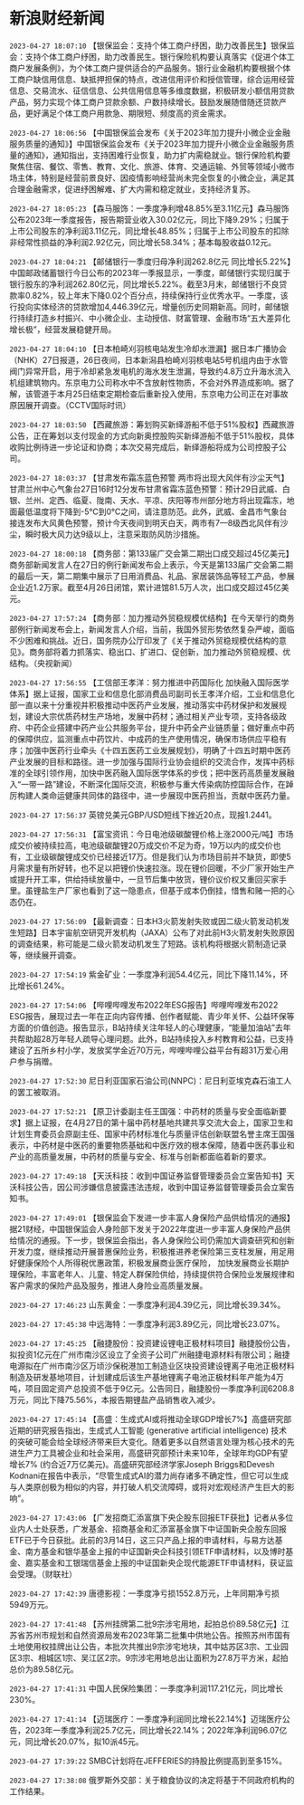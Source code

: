 # 新浪财经新闻
`2023-04-27 18:07:10` 【银保监会：支持个体工商户纾困，助力改善民生】银保监会：支持个体工商户纾困，助力改善民生。银行保险机构要认真落实《促进个体工商户发展条例》，为个体工商户提供适合的产品服务。银行业金融机构要根据个体工商户缺信用信息、缺抵押担保的特点，改进信用评价和授信管理，综合运用经营信息、交易流水、征信信息、公共信用信息等多维度数据，积极研发小额信用贷款产品，努力实现个体工商户贷款余额、户数持续增长。鼓励发展随借随还贷款产品，更好满足个体工商户用款急、期限短、频度高的资金需求。

`2023-04-27 18:06:56` 【中国银保监会发布《关于2023年加力提升小微企业金融服务质量的通知》】中国银保监会发布《关于2023年加力提升小微企业金融服务质量的通知》，通知指出，支持困难行业恢复，助力扩内需稳就业。银行保险机构要聚焦住宿、餐饮、零售、教育、文化、旅游、体育、交通运输、外贸等领域小微市场主体，特别是经营前景良好、因疫情影响经营尚未完全恢复的小微企业，满足其合理金融需求，促进纾困解难、扩大内需和稳定就业，支持经济复苏。

`2023-04-27 18:05:23`   【森马服饰：一季度净利增48.85%至3.11亿元】森马服饰公布2023年一季度报告，报告期营业收入30.02亿元，同比下降9.29%；归属于上市公司股东的净利润3.11亿元，同比增长48.85%；归属于上市公司股东的扣除非经常性损益的净利润2.92亿元，同比增长58.34%；基本每股收益0.12元。

`2023-04-27 18:04:21`   【邮储银行一季度归母净利润262.8亿元 同比增长5.22%】中国邮政储蓄银行今日公布的2023年一季报显示，一季度，邮储银行实现归属于银行股东的净利润262.80亿元，同比增长5.22%。截至3月末，邮储银行不良贷款率0.82%，较上年末下降0.02个百分点，持续保持行业优秀水平。一季度，该行投向实体经济的贷款增加4,446.39亿元，增量创历史同期新高。同时，邮储银行持续打造乡村振兴、中小微企业、主动授信、财富管理、金融市场“五大差异化增长极”，经营发展稳健开局。

`2023-04-27 18:04:10` 【日本柏崎刈羽核电站发生冷却水泄漏】据日本广播协会（NHK）27日报道，26日夜间，日本新潟县柏崎刈羽核电站5号机组内由于水管阀门异常开启，用于冷却紧急发电机的海水发生泄漏，导致约4.8万立升海水流入机组建筑物内。东京电力公司称水中不含放射性物质，不会对外界造成影响。据了解，该管道于本月25日结束定期检查后重新投入使用，东京电力公司正在对事故原因展开调查。（CCTV国际时讯）

`2023-04-27 18:03:50`   【西藏旅游：筹划购买新绎游船不低于51%股权】西藏旅游公告，正在筹划以支付现金的方式向新奥控股购买新绎游船不低于51%股权，具体收购比例待进一步论证和协商；本次交易完成后，新绎游船将成为公司控股子公司。

`2023-04-27 18:03:37`   【甘肃发布霜冻蓝色预警 两市将出现大风伴有沙尘天气】甘肃兰州中心气象台27日16时12分发布甘肃省霜冻蓝色预警：预计29日武威、白银、兰州、定西、临夏、陇南、天水、平凉、庆阳等市州部分地方将出现霜冻，地面最低温度将下降到-5℃到0℃之间，请注意防范。此外，武威、金昌市气象台接连发布大风黄色预警，预计今天夜间到明天白天，两市有7—8级西北风伴有沙尘，瞬时极大风力达9级以上，注意采取防风防沙措施。

`2023-04-27 18:00:18`   【商务部：第133届广交会第二期出口成交超过45亿美元】商务部新闻发言人在27日的例行新闻发布会上表示，今天是第133届广交会第二期的最后一天，第二期集中展示了日用消费品、礼品、家居装饰品等轻工产品，参展企业近1.2万家。截至4月26日闭馆，累计进馆81.5万人次，出口成交超过45亿美元。

`2023-04-27 17:57:24` 【商务部：加力推动外贸稳规模优结构】在今天举行的商务部例行新闻发布会上，新闻发言人介绍，当前，我国外贸形势依然复杂严峻，面临不少困难和挑战。近日，国务院办公厅印发了《关于推动外贸稳规模优结构的意见》。商务部将着力抓落实、稳出口、扩进口、促创新，加力推动外贸稳规模、优结构。（央视新闻）

`2023-04-27 17:56:55` 【工信部王孝洋：努力推进中药国际化 加快融入国际医学体系】据上证报，国家工业和信息化部消费品司副司长王孝洋介绍，工业和信息化部一直以来十分重视并积极推动中医药产业发展，推动落实中药材保护和发展规划，建设大宗优质药材生产场地，发展中药材；通过相关产业专项，支持各级政府、中药企业搭建中药产业公共服务平台，提升中药全产业链质量；做好重点中药的保障供应，监测重点中药饮片、中成药的生产使用情况，确保市场供应平稳有序；加强中医药行业牵头《十四五医药工业发展规划》，明确了十四五时期中医药产业发展的目标和路径。进一步加强与国际行业协会组织的交流合作，发挥中药标准的全球引领作用，加快中医药融入国际医学体系的步伐；把中医药高质量发展融入“一带一路”建设，不断深化国际交流，积极参与重大传染病防控国际合作，在踔厉构建人类命运健康共同体的路径中，进一步展现中医药担当，贡献中医药力量。

`2023-04-27 17:56:37` 英镑兑美元GBP/USD短线下挫近20点，现报1.2441。

`2023-04-27 17:56:31` 【富宝资讯：今日电池级碳酸锂价格上涨2000元/吨】市场成交价被持续拉高，电池级碳酸锂20万成交价不足为奇，19万以内的成交价也有，工业级碳酸锂成交价已经接近17万。但是我们认为市场目前并不缺货，即使5月需求量有所好转，也不足以把锂价快速拉涨。现在锂价回暖，不少厂家开始生产或提升开工率，供给持续放量中，一旦节后集中放货，锂价议价权又重回买家手里。虽锂盐生产厂家也看到了这一隐患点，但基于成本仍倒挂，惜售和赌一把的心态仍在。

`2023-04-27 17:56:09` 【最新调查：日本H3火箭发射失败或因二级火箭发动机发生短路】日本宇宙航空研究开发机构（JAXA）公布了对此前H3火箭发射失败原因的调查结果，称可能是二级火箭发动机发生了短路。该机构将根据火箭制造记录等，继续展开调查。

`2023-04-27 17:54:19` 紫金矿业：一季度净利润54.4亿元，同比下降11.14%，环比增长61.24%。

`2023-04-27 17:54:06`   【哔哩哔哩发布2022年ESG报告】哔哩哔哩发布2022 ESG报告，展现过去一年在正向内容传播、创作者赋能、青少年关怀、公益环保等方面的价值创造。报告显示，B站持续关注年轻人的心理健康，“能量加油站”去年共帮助超28万年轻人疏导心理问题。此外，B站持续投入乡村教育和公益，已支持建设了五所乡村小学，发放奖学金近70万元，哔哩哔哩公益平台有超31万爱心用户参与捐赠。

`2023-04-27 17:52:30` 尼日利亚国家石油公司(NNPC)：尼日利亚埃克森石油工人的罢工被取消。

`2023-04-27 17:52:21` 【原卫计委副主任王国强：中药材的质量与安全面临新要求】据上证报，在4月27日的第十届中药材基地共建共享交流大会上，国家卫生和计划生育委员会原副主任、国家中药材标准化与质量评估创新联盟名誉主席王国强表示，中药材是中医药的重要物质基础和中医疗效的根本保障，随着中医药事业和产业的高质量发展，中药材的质量与安全、标准与创新都面临着新的要求。

`2023-04-27 17:49:18` 【天沃科技：收到中国证券监督管理委员会立案告知书】天沃科技公告，因公司涉嫌信息披露违法违规，收到中国证券监督管理委员会立案告知书。

`2023-04-27 17:49:01` 【银保监会下发进一步丰富人身保险产品供给情况的通报】据21财经，中国银保监会人身险部下发关于2022年度进一步丰富人身保险产品供给情况的通报。下一步，银保监会指出，各人身保险公司仍需加大调查研究和创新开发力度，继续推动开展普惠保险业务，积极推进养老保险第三支柱发展，用足用好健康保险个人所得税优惠政策，积极发展商业医疗保险， 加快发展商业长期护理保险，丰富老年人、儿童、特定人群保险供给，持续提供符合保险业发展规律和客户需求的保险产品及服务，推进人身险业高质量发展。

`2023-04-27 17:46:23`   山东黄金：一季度净利润4.39亿元，同比增长39.34%。

`2023-04-27 17:45:38` 中远海特：一季度净利润3.89亿元，同比增长23.07%。

`2023-04-27 17:45:25`   【融捷股份：投资建设锂电正极材料项目】融捷股份公告，拟投资1亿元在广州市南沙区设立了全资子公司广州融捷电源材料有限公司；融捷电源拟在广州市南沙区万顷沙保税港加工制造业区块投资建设锂离子电池正极材料制造及研发基地项目，计划建成后该生产基地锂离子电池正极材料年产能为4万吨，项目固定资产总投资不低于9亿元。公告同日，融捷股份一季度净利润6208.8万元，同比下降75.56%，本报告期锂盐产品销售收入减少。

`2023-04-27 17:45:14`   【高盛：生成式AI或将推动全球GDP增长7%】高盛研究部近期的研究报告指出，生成式人工智能 (generative artificial intelligence) 技术的突破可能会给全球经济带来巨大变化。随着更多以自然语言处理为核心技术的先进生产力工具被企业和社会采用，高盛研究部预计未来10年，全球年均GDP有望增长7% (约合近7万亿美元)。高盛研究部经济学家Joseph Briggs和Devesh Kodnani在报告中表示，“尽管生成式AI的潜力尚存诸多不确定性，但它可以生成与人类原创极为相似的内容，并打破人机交流障碍，或将对宏观经济产生巨大的影响”。

`2023-04-27 17:43:06`   【广发招商汇添富旗下央企股东回报ETF获批】记者从多位业内人士处获悉，广发基金、招商基金和汇添富基金旗下中证国新央企股东回报ETF已于今日获批。此前的3月14日，这三只产品上报的申请材料，与易方达基金、南方基金和银华基金上报的中证国新央企科技引领ETF申请材料，以及博时基金、嘉实基金和工银瑞信基金上报的中证国新央企现代能源ETF申请材料，获证监会受理。（财联社）

`2023-04-27 17:42:39`   唐德影视：一季度净亏损1552.8万元，上年同期净亏损5949万元。

`2023-04-27 17:41:48` 【苏州挂牌第二批9宗涉宅用地，起拍总价89.58亿元】江苏省苏州市规划和自然资源局发布2023年第二批集中供地公告。按照苏州市国有土地使用权挂牌出让公告，本批次共推出9宗涉宅地块，其中姑苏区3宗、工业园区3宗、相城区1宗、吴江区2宗。9宗涉宅用地总出让面积为27.8万平方米，起拍总价为89.58亿元。

`2023-04-27 17:41:31` 中国人民保险集团：一季度净利润117.21亿元，同比增长230%。

`2023-04-27 17:41:14` 【迈瑞医疗：一季度净利润同比增长22.14%】迈瑞医疗公告，2023年一季度净利润25.7亿元，同比增长22.14%；2022年净利润96.07亿元，同比增长20.07%，拟10派45元。

`2023-04-27 17:39:22`   SMBC计划将在JEFFERIES的持股比例提高到至多15%。

`2023-04-27 17:38:08` 俄罗斯外交部：关于粮食协议的决定将基于不同政府机构的工作结果。

